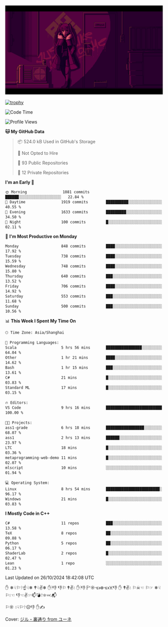 ![](imgs/main.png)

[![trophy](https://github-profile-trophy.vercel.app/?username=NeilKleistGao&theme=dracula)](https://github.com/ryo-ma/github-profile-trophy)

<!--START_SECTION:waka-->
![Code Time](http://img.shields.io/badge/Code%20Time-1%2C398%20hrs%2043%20mins-blue)

![Profile Views](http://img.shields.io/badge/Profile%20Views-1-blue)

**🐱 My GitHub Data** 

> 📦 524.0 kB Used in GitHub's Storage 
 > 
> 🚫 Not Opted to Hire
 > 
> 📜 93 Public Repositories 
 > 
> 🔑 12 Private Repositories 
 > 
**I'm an Early 🐤** 

```text
🌞 Morning                1081 commits        ██████░░░░░░░░░░░░░░░░░░░   22.84 % 
🌆 Daytime                1919 commits        ██████████░░░░░░░░░░░░░░░   40.55 % 
🌃 Evening                1633 commits        █████████░░░░░░░░░░░░░░░░   34.50 % 
🌙 Night                  100 commits         █░░░░░░░░░░░░░░░░░░░░░░░░   02.11 % 
```
📅 **I'm Most Productive on Monday** 

```text
Monday                   848 commits         ████░░░░░░░░░░░░░░░░░░░░░   17.92 % 
Tuesday                  738 commits         ████░░░░░░░░░░░░░░░░░░░░░   15.59 % 
Wednesday                748 commits         ████░░░░░░░░░░░░░░░░░░░░░   15.80 % 
Thursday                 640 commits         ███░░░░░░░░░░░░░░░░░░░░░░   13.52 % 
Friday                   706 commits         ████░░░░░░░░░░░░░░░░░░░░░   14.92 % 
Saturday                 553 commits         ███░░░░░░░░░░░░░░░░░░░░░░   11.68 % 
Sunday                   500 commits         ███░░░░░░░░░░░░░░░░░░░░░░   10.56 % 
```


📊 **This Week I Spent My Time On** 

```text
🕑︎ Time Zone: Asia/Shanghai

💬 Programming Languages: 
Scala                    5 hrs 56 mins       ████████████████░░░░░░░░░   64.04 % 
Other                    1 hr 21 mins        ████░░░░░░░░░░░░░░░░░░░░░   14.62 % 
Bash                     1 hr 15 mins        ███░░░░░░░░░░░░░░░░░░░░░░   13.61 % 
C#                       21 mins             █░░░░░░░░░░░░░░░░░░░░░░░░   03.83 % 
Standard ML              17 mins             █░░░░░░░░░░░░░░░░░░░░░░░░   03.15 % 

🔥 Editors: 
VS Code                  9 hrs 16 mins       █████████████████████████   100.00 % 

🐱‍💻 Projects: 
ass1-grade               6 hrs 18 mins       █████████████████░░░░░░░░   68.07 % 
ass1                     2 hrs 13 mins       ██████░░░░░░░░░░░░░░░░░░░   23.97 % 
LTC                      18 mins             █░░░░░░░░░░░░░░░░░░░░░░░░   03.36 % 
metaprogramming-web-demo 11 mins             █░░░░░░░░░░░░░░░░░░░░░░░░   02.07 % 
mlscript                 10 mins             ░░░░░░░░░░░░░░░░░░░░░░░░░   01.94 % 

💻 Operating System: 
Linux                    8 hrs 54 mins       ████████████████████████░   96.17 % 
Windows                  21 mins             █░░░░░░░░░░░░░░░░░░░░░░░░   03.83 % 
```

**I Mostly Code in C++** 

```text
C#                       11 repos            ███░░░░░░░░░░░░░░░░░░░░░░   13.58 % 
TeX                      8 repos             ██░░░░░░░░░░░░░░░░░░░░░░░   09.88 % 
Python                   5 repos             ██░░░░░░░░░░░░░░░░░░░░░░░   06.17 % 
ShaderLab                2 repos             █░░░░░░░░░░░░░░░░░░░░░░░░   02.47 % 
Lean                     1 repo              ░░░░░░░░░░░░░░░░░░░░░░░░░   01.23 % 
```




 Last Updated on 26/10/2024 18:42:08 UTC
<!--END_SECTION:waka-->

✋ ❄☟⚐🕆☝☟❄ 🕈☟✌❄ ✋🕯👎 👎⚐ 🕈✌💧 ✋🕯👎 🏱☼☜❄☜☠👎 ✋ 🕈✌💧 ⚐☠☜ ⚐☞ ❄☟⚐💧☜ 👎☜✌☞📫💣🕆❄☜💧📬

⚐☼ 💧☟⚐🕆☹👎 ✋✍

Cover: [ジル・裏通り from ユーネ](https://www.pixiv.net/artworks/62127066)
